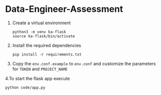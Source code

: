 # Data-Engineer-Assessment
1. Create a virtual environment

   ```
   python3 -m venv ka-flask
   source ka-flask/bin/activate
   ```

2. Install the required dependencies

   ```
   pip install -r requirements.txt
   ```

3. Copy the `env.conf.example` to `env.conf` and customize the parameters for `TOKEN` and `PROJECT_NAME`

4.To start the flask app execute

   ```
   python code/app.py
   ```

